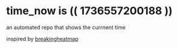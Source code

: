 # time_now is (( 1736557200188 ))

an automated repo that shows the currnent time

inspired by [breakingheatmap](https://github.com/breakingheatmap/breakingheatmap)